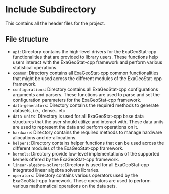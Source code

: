 # Include Subdirectory

This contains all the header files for the project.

## File structure

- `api`: Directory contains the high-level drivers for the ExaGeoStat-cpp functionalities that are provided to library
  users. These functions help users interact with the ExaGeoStat-cpp framework and perform various statistical
  operations.
- `common`: Directory contains all ExaGeoStat-cpp common functionalities that might be used across the different modules
  of the ExaGeoStat-cpp framework.
- `configurations`: Directory contains all ExaGeoStat-cpp configurations arguments and parsers. These functions are used
  to parse and set the configuration parameters for the ExaGeoStat-cpp framework.
- `data-generators`: Directory contains the required methods to generate datasets, i.e., dense...etc
- `data-units`: Directory is used for all ExaGeoStat-cpp base data structures that the user should utilize and interact
  with. These data units are used to represent the data and perform operations on it.
- `hardware`: Directory contains the required methods to manage hardware allocations and de-allocations.
- `helpers`: Directory contains helper functions that can be used across the different modules of the ExaGeoStat-cpp
  framework.
- `kernels`: Directory provide low-level implementations of the supported kernels offered by the ExaGeoStat-cpp
  framework.
- `linear-algebra-solvers`: Directory is used for all ExaGeoStat-cpp integrated linear algebra solvers libraries.
- `operators`: Directory contains various operators used by the ExaGeoStat-cpp framework. These operators are used to
  perform various mathematical operations on the data sets.
